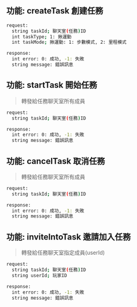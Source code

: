 ## 功能: createTask 創建任務

```bash
request:
  string taskId; 聊天室(任務)ID
  int taskType; 1: 揪運動
  int taskMode; 揪運動: 1: 步數模式, 2: 里程模式
```

```bash
response:
  int error: 0: 成功, -1: 失敗
  string message: 錯誤訊息
```

## 功能: startTask 開始任務

> 轉發給任務聊天室所有成員

```bash
request:
  string taskId; 聊天室(任務)ID
```

```bash
response:
  int error: 0: 成功, -1: 失敗
  string message: 錯誤訊息
```

## 功能: cancelTask 取消任務

> 轉發給任務聊天室所有成員

```bash
request:
  string taskId; 聊天室(任務)ID
```

```bash
response:
  int error: 0: 成功, -1: 失敗
  string message: 錯誤訊息
```

## 功能: inviteIntoTask 邀請加入任務

> 轉發給任務聊天室指定成員(userId)

```bash
request:
  string taskId; 聊天室(任務)ID
  string userId; 玩家ID
```

```bash
response:
  int error: 0: 成功, -1: 失敗
  string message: 錯誤訊息
```
